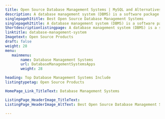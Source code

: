```yaml
---
title: Open Source Database Management Systems | MySQL and Alternatives
description: A database management system (DBMS) is a software package designed to define, manipulate, retrieve and manage data in a database.
singlepageh1title: Best Open Source Database Management Systems
singlepageh2title: A database management system (DBMS) is a software package designed to define, manipulate, retrieve and manage data in a database.
Shortdescriptionlistingpage: A database management system (DBMS) is a software package designed to define, manipulate, retrieve and manage data in a database.
linktitle: database-management-system
Imagetext: Open Source Products
draft: false
weight: 28
menu:
   mainmenu: 
       name: Database Management Systems
       url: DatabaseManagementSystemsApps
       weight: 28

heading: Top Database Management Systems Include
listingtypetag: Open Source Products

HomePage_Link_TitleText: Database Management Systems

ListingPage_HeaderImage_TitleText: 
ListingPage_HeaderImage_AltText: Best Open Source Database Management Systems

---
```


